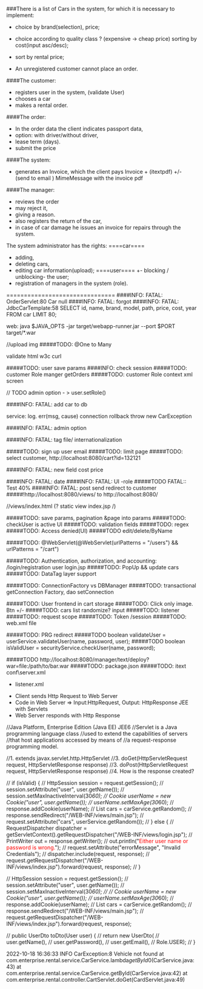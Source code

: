 ###There is a list of Cars in the system, for which it is necessary to implement: 
+ choice by brand(selection), price;
+ choice according to quality class ? (expensive -> cheap price) sorting by cost(input asc/desc);
+ sort by rental price;

+ An unregistered customer cannot place an order.

####The customer: 
+ registers user in the system, (validate User) 
+ chooses a car 
+ makes a rental order.

####The order:
+ In the order data the client indicates passport data, 
+ option: with driver/without driver,  
+ lease term (days).
+ submit the price


####The system: 
+ generates an Invoice, which the client pays Invoice + (itextpdf) 
+/- (send to email ) MimeMessage with the invoice pdf

####The manager:
- reviews the order 
- may reject it, 
- giving a reason.
- also registers the return of the car, 
- in case of car damage he issues an invoice for repairs through the system.

The system administrator has the rights:
====car====
- adding, 
- deleting cars, 
- editing car information(upload);
====user====
+- blocking / unblocking- the user;
- registration of managers in the system (role).

===============================
####INFO: FATAL: OrderServlet:80 Car null
####INFO: FATAL: forgot
####INFO: FATAL: JdbcCarTemplate:58 SELECT id, name, brand, model, path, price, cost, year FROM car LIMIT 80;

web: java $JAVA_OPTS -jar target/webapp-runner.jar --port $PORT target/*.war

//upload img
#####TODO: @One to Many

validate html w3c curl

#####TODO: user save params
####INFO: check session
#####TODO: customer Role manger getOrders
#####TODO: customer Role
context xml screen

// TODO admin option  - > user.setRole()

####INFO: FATAL: add car to db

service: log. err(msg, cause)
connection rollback
throw new CarException

####INFO: FATAL: admin option

####INFO: FATAL: tag file/ internationalization

#####TODO: sign up user email
#####TODO: limit page
#####TODO: select customer, http://localhost:8080/cart?id=132121

####INFO: FATAL: new field cost price

####INFO: FATAL: date
####INFO: FATAL: UI -role
#####TODO FATAL:: Test 40%
####INFO: FATAL: post send redirect to customer
#####!http://localhost:8080/views/ to http://localhost:8080/ 

//views/index.html (? static view index.jsp /)

#####TODO: save params, pagination &page into params
#####TODO: checkUser is active UI
#####TODO: validation fields
#####TODO: regex
#####TODO: Access denied(UI)
#####TODO edit/delete/ByName

#####TODO: @WebServlet(@WebServlet(urlPatterns = "/users") && urlPatterns = "/cart")

#####TODO: Authentication, authorization, and accounting: /login/registration user login.jsp
#####TODO: PopUp && update cars
#####TODO: DataTag layer support

#####TODO: ConnectionFactory vs DBManager
#####TODO: transactional getConnection Factory, dao setConnection

#####TODO: User frontend in cart storage
#####TODO: Click only image. Btn +/-
#####TODO: cars list randomize? input
#####TODO: listener
#####TODO: request scope
#####TODO: Token /session
#####TODO: web.xml file

#####TODO: PRG redirect
#####TODO boolean validateUser = userService.validateUser(name, password, user);
#####TODO boolean isValidUser = securityService.checkUser(name, password);

#####TODO http://localhost:8080/manager/text/deploy?war=file:/path/to/bar.war
#####TODO: package.json
#####TODO: itext
conf\server.xml
- listener.xml


* Client sends Http Request to Web Server
* Code in Web Server => Input:HttpRequest, Output: HttpResponse JEE with Servlets
* Web Server responds with Http Response


//Java Platform, Enterprise Edition (Java EE) JEE6
//Servlet is a Java programming language class
//used to extend the capabilities of servers
//that host applications accessed by means of
//a request-response programming model.

//1. extends javax.servlet.http.HttpServlet
//3. doGet(HttpServletRequest request, HttpServletResponse response)
//3. doPost(HttpServletRequest request, HttpServletResponse response)
//4. How is the response created?


//        if (isValid) {
//            HttpSession session = request.getSession();
//            session.setAttribute("user", user.getName());
//            session.setMaxInactiveInterval(30*60);
//            Cookie userName = new Cookie("user", user.getName());
//            userName.setMaxAge(30*60);
//            response.addCookie(userName);
//            List<Car> cars = carService.getRandom();
//            response.sendRedirect("/WEB-INF/views/main.jsp");
//        request.setAttribute("cars", userService.getRandom());
//        } else {
//            RequestDispatcher dispatcher = getServletContext().getRequestDispatcher("/WEB-INF/views/login.jsp");
//            PrintWriter out = response.getWriter();
//            out.println("<font color=red>Either user name or password is wrong.</font>");
//            request.setAttribute("errorMessage", "Invalid Credentials");
//            dispatcher.include(request, response);
//            request.getRequestDispatcher("/WEB-INF/views/index.jsp").forward(request, response);
//        }

//            HttpSession session = request.getSession();
//            session.setAttribute("user", user.getName());
//            session.setMaxInactiveInterval(30*60);
//
//            Cookie userName = new Cookie("user", user.getName());
//            userName.setMaxAge(30*60);
//            response.addCookie(userName);
//            List<Car> cars = carService.getRandom();
//            response.sendRedirect("/WEB-INF/views/main.jsp");
//            request.getRequestDispatcher("/WEB-INF/views/index.jsp").forward(request, response);

//    public UserDto toDto(User user) {
//        return new UserDto(
//                user.getName(),
//                user.getPassword(),
//                user.getEmail(),
//                Role.USER);
//    }

2022-10-18 16:36:33 INFO  CarException:8 Vehicle not found
at com.enterprise.rental.service.CarService.lambda$getById$0(CarService.java:43)
at com.enterprise.rental.service.CarService.getById(CarService.java:42)
at com.enterprise.rental.controller.CartServlet.doGet(CardServlet.java:49)